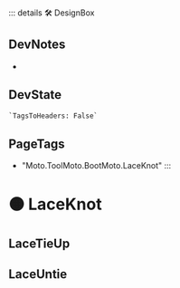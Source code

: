 ::: details 🛠 <dev>DesignBox</dev>

## DevNotes

-

## DevState

```py
`TagsToHeaders: False`
```

<h2>PageTags</h2>

- "Moto.ToolMoto.BootMoto.LaceKnot"
:::
# 🟠 <moto>LaceKnot</moto>

## LaceTieUp

## LaceUntie
